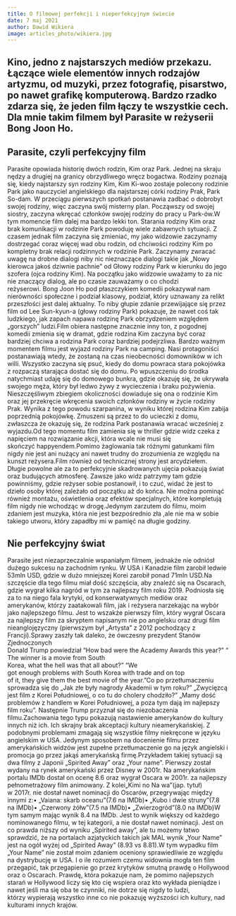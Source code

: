 ```yaml
---
title: O filmowej perfekcji i nieperfekcyjnym świecie
date: 7 maj 2021
author: Dawid Wikiera
image: articles_photo/wikiera.jpg
---
```



## Kino, jedno z najstarszych mediów przekazu. Łączące wiele elementów innych rodzajów artyzmu, od muzyki, przez fotografię, pisarstwo, po nawet grafikę komputerową. Bardzo rzadko zdarza się, że jeden film łączy te wszystkie cech. Dla mnie takim filmem był Parasite w reżyserii Bong Joon Ho.

## Parasite, czyli perfekcyjny film

Parasite opowiada historię dwóch rodzin, Kim oraz Park. Jednej na skraju nędzy a drugiej na granicy obrzydliwego wręcz bogactwa. Rodziny poznają się, kiedy najstarszy syn rodziny Kim, Kim Ki-woo zostaje polecony rodzinie Park jako nauczyciel angielskiego dla najstarszej córki rodziny Prak, Park So-dam. W przeciągu pierwszych spotkań postanawia zadbać o dobrobyt swojej rodziny, więc zaczyna swój misterny plan. Począwszy od swojej siostry, zaczyna wkręcać członków swojej rodziny do pracy u Park-ów.W tym momencie film dalej ma bardzo lekki ton. Starania rodziny Kim oraz brak komunikacji w rodzinie Park powoduję wiele zabawnych sytuacji. Z czasem jednak film zaczyna się zmieniać, my jako widzowie zaczynamy dostrzegać coraz więcej wad obu rodzin, od chciwości rodziny Kim po kompletny brak relacji rodzinnych w rodzinie Park. Zaczynamy zwracać uwagę na drobne dialogi niby nic nieznaczące dialogi takie jak „Nowy kierowca jakoś dziwnie pachnie” od Głowy rodziny Park w kierunku do jego szofera (ojca rodziny Kim). Na początku jako widzowie uważamy to za nic nie znaczący dialog, ale po czasie zauważamy o co chodzi reżyserowi. Bong Joon Ho pod płaszczykiem komedii pokazywał nam nierówności społeczne i podział klasowy, podział, który uznawany za relikt przeszłości jest dalej aktualny. To niby głupie zdanie przewijające się przez film od Lee Sun-kyun-a (głowy rodziny Park) pokazuje, że nawet coś tak ludzkiego, jak zapach napawa rodzinę Park obrzydzeniem względem „gorszych” ludzi.Film obiera następne znacznie inny ton, z pogodnej komedii zmienia się w dramat, gdzie rodzina Kim zaczyna być coraz bardziej chciwa a rodzina Park coraz bardziej podejrzliwa. Bardzo ważnym momentem filmu jest wyjazd rodziny Park na camping. Nasi protagoniści postanawiają wtedy, że zostaną na czas nieobecności domowników w ich willi. Wszystko zaczyna się psuć, kiedy do domu powraca stara pokojówka z rozpaczą starająca dostać się do domu. Po wpuszczeniu do środka natychmiast udaję się do domowego bunkra, gdzie okazuję się, że ukrywała swojego męża, który był ledwo żywy z wycieczenia i braku pożywienia. Nieszczęśliwym zbiegiem okoliczności dowiaduje się ona o rodzinie Kim oraz jej przekręcie wkręcenia swoich członków rodziny w życie rodziny Prak. Wynika z tego powodu szarpanina, w wyniku której rodzina Kim zabija poprzednią pokojówkę. Zmuszeni są przez to do ucieczki z domu, zwłaszcza że okazuję się, że rodzina Park postanawia wracać wcześniej z wyjazdu.Od tego momentu film zamienia się w thriller gdzie widz czeka z napięciem na rozwiązanie akcji, która wcale nie musi się skończyć happyendem.Pomimo żaglowania tak różnymi gatunkami film nigdy nie jest ani nużący ani nawet trudny do zrozumienia ze względu na kunszt reżysera.Film również od technicznej strony jest arcydziełem. Długie powolne ale za to perfekcyjnie skadrowanych ujęcia pokazują świat oraz budujących atmosferę. Zawsze jako widz patrzymy tam gdzie powinniśmy, gdzie reżyser sobie postanowił, i to czuć, widać że jest to dzieło osoby której zależało od początku aż do końca. Nie można pominąć również montażu, oświetlenia oraz efektów specjalnych, które kompletują film nigdy nie wchodząc w drogę.Jedynym zarzutem do filmu, moim zdaniem jest muzyka, która nie jest bezpośrednio zła ,ale nie ma w sobie takiego utworu, który zapadłby mi w pamięć na długie godziny.


## Nie perfekcyjny świat

Parasite jest niezaprzeczalnie wspaniałym filmem, jednakże nie odniósł dużego sukcesu na zachodnim rynku. W USA i Kanadzie film zarobił ledwie 53mln USD, gdzie w dużo mniejszej Korei zarobił ponad 71mln USD.Na szczęście dla tego filmu miał dość szczęścia, aby znaleźć się na Oscarach, gdzie wygrał kilka nagród w tym za najlepszy film roku 2019. Podniosła się za to na niego fala krytyki, od konserwatywnych mediów oraz amerykanów, którzy zaatakowali film, jak i reżysera narzekając na wybór jako najlepszego filmu. Jest to wszakże pierwszy film, który wygrał Oscara za najlepszy film za skryptem napisanym nie po angielsku oraz drugi film nieanglojęzyczny (pierwszym był „Artysta” z 2012 pochodzący z Francji).Sprawy zaszły tak daleko, że ówczesny prezydent Stanów Zjednoczonych Donald Trump powiedział “How bad were the Academy Awards this year?” “The winner is a movie from South Korea, what the hell was that all about?” “We got enough problems with South Korea with trade and on top of it, they give them the best movie of the year.”Co po przetłumaczeniu sprowadza się do „Jak złe były nagrody Akademii w tym roku?” „Zwycięzcą jest film z Korei Południowej, o co tu do cholery chodziło?” „Mamy dość problemów z handlem w Korei Południowej, a poza tym dają im najlepszy film roku”. Następnie Trump przyznał się do niezobaczenia filmu.Zachowania tego typu pokazują nastawienie amerykanów do kultury innych niż ich. Ich skrajny brak akceptacji kultury nieamerykańskiej. Z podobnymi problemami zmagają się wszystkie filmy niekręcone w języku angielskim w USA. Jedynym sposobem na docenienie filmu przez amerykańskich widzów jest zupełne przetłumaczenie go na język angielski i promocja go przez jakąś amerykańską firmę.Przykładem takiej sytuacji są dwa filmy z Japonii „Spirited Away” oraz „Your name”. Pierwszy został wydany na rynek amerykański przez Disney w 2001r. Na amerykańskim portalu IMDb dostał on ocenę 8.6 oraz wygrał Oscara w 2001r. za najlepszy pełnometrażowy film animowany. Z kolei„Kimi no Na wa”(jap. tytuł) w 2017r. nie dostał nawet nominacji do Oscarów, przegrywając między innymi z:• „Vaiana: skarb oceanu”(7.6 na IMDb)• „Kubo i dwie struny”(7.8 na IMDb)• „Czerwony żółw”(7.5 na IMDb)• „Zwierzogród”(8.0 na IMDb)W tym samym mając wynik 8.4 na IMDb. Jest to wynik większy od każdego nominowanego filmu, w tej kategorii, a nie dostał nawet nominacji. Jest on co prawda niższy od wyniku „Spirited away”, ale tu możemy łatwo sprawdzić, że na portalach azjatyckich takich jak MAL wynik „Your Name” jest na ogół wyżej od „Spirited Away” (8.93 vs 8.81).W tym wypadku film „Your Name” nie został moim zdaniem oceniony sprawiedliwie ze względu na dystrybucję w USA. I o ile rozumiem czemu widownia mogła ten film przegapić, tak przegapienie go przez krytyków smutną prawdę o Hollywood oraz o Oscarach. Prawdę, która pokazuje nam, że pomimo najlepszych starań w Hollywood liczy się kto cię wspiera oraz kto wykłada pieniądze i nawet jeśli ma się oba te czynniki, nie dotrze się nigdy to ludzi, którzy wypierają wszystko inne co nie pokazuję wyższości ich kultury, nad kulturami innych krajów.


